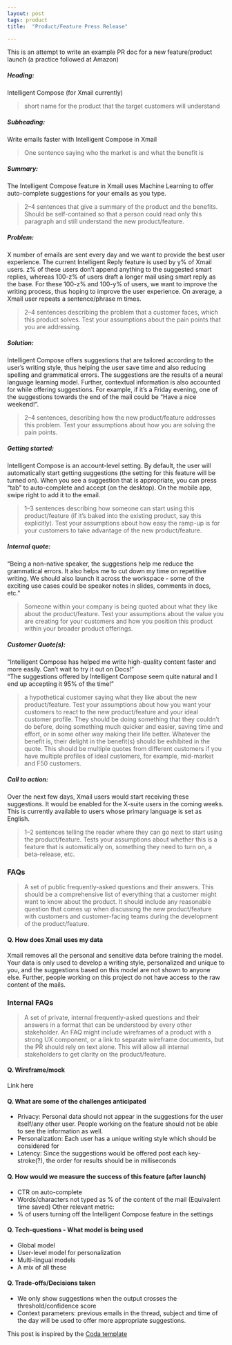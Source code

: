 ```yaml
---
layout: post
tags: product
title:  "Product/Feature Press Release"

---
```


This is an attempt to write an example PR doc for a new feature/product launch (a practice followed at Amazon)

##### Heading:
Intelligent Compose (for Xmail currently) 
> short name for the product that the target customers will understand

##### Subheading: 
Write emails faster with Intelligent Compose in Xmail
> One sentence saying who the market is and what the benefit is

##### Summary:
The Intelligent Compose feature in Xmail uses Machine Learning to offer auto-complete suggestions for your emails as you type.
> 2–4 sentences that give a summary of the product and the benefits. Should be self-contained so that a person could read only this paragraph and still understand the new product/feature.

##### Problem: 
X number of emails are sent every day and we want to provide the best user experience. The current Intelligent Reply feature is used by y% of Xmail users. z% of these users don’t append anything to the suggested smart replies, whereas 100-z% of users draft a longer mail using smart reply as the base. For these 100-z% and 100-y% of users, we want to improve the writing process, thus hoping to improve the user experience. On average, a Xmail user repeats a sentence/phrase m times.
> 2–4 sentences describing the problem that a customer faces, which this product solves. Test your assumptions about the pain points that you are addressing.

##### Solution: 
Intelligent Compose offers suggestions that are tailored according to the user’s writing style, thus helping the user save time and also reducing spelling and grammatical errors. The suggestions are the results of a neural language learning model. Further, contextual information is also accounted for while offering suggestions. For example, if it’s a Friday evening, one of the suggestions towards the end of the mail could be “Have a nice weekend!”. 
> 2–4 sentences, describing how the new product/feature addresses this problem. Test your assumptions about how you are solving the pain points.

##### Getting started: 
Intelligent Compose is an account-level setting. By default, the user will automatically start getting suggestions (the setting for this feature will be turned on). When you see a suggestion that is appropriate, you can press “tab” to auto-complete and accept (on the desktop). On the mobile app, swipe right to add it to the email. 
> 1–3 sentences describing how someone can start using this product/feature (if it’s baked into the existing product, say this explicitly). Test your assumptions about how easy the ramp-up is for your customers to take advantage of the new product/feature.

##### Internal quote: 
“Being a non-native speaker, the suggestions help me reduce the grammatical errors. It also helps me to cut down my time on repetitive writing. We should also launch it across the workspace - some of the exciting use cases could be speaker notes in slides, comments in docs, etc.”  
> Someone within your company is being quoted about what they like about the product/feature. Test your assumptions about the value you are creating for your customers and how you position this product within your broader product offerings.

##### Customer Quote(s): 
“Intelligent Compose has helped me write high-quality content faster and more easily. Can’t wait to try it out on Docs!” <br/>
“The suggestions offered by Intelligent Compose seem quite natural and I end up accepting it 95% of the time!” 
> a hypothetical customer saying what they like about the new product/feature. Test your assumptions about how you want your customers to react to the new product/feature and your ideal customer profile. They should be doing something that they couldn’t do before, doing something much quicker and easier, saving time and effort, or in some other way making their life better. Whatever the benefit is, their delight in the benefit(s) should be exhibited in the quote. This should be multiple quotes from different customers if you have multiple profiles of ideal customers, for example, mid-market and F50 customers.

##### Call to action: 
Over the next few days, Xmail users would start receiving these suggestions. It would be enabled for the X-suite users in the coming weeks. This is currently available to users whose primary language is set as English. 
> 1–2 sentences telling the reader where they can go next to start using the product/feature. Tests your assumptions about whether this is a feature that is automatically on, something they need to turn on, a beta-release, etc.

### FAQs
> A set of public frequently-asked questions and their answers. This should be a comprehensive list of everything that a customer might want to know about the product. It should include any reasonable question that comes up when discussing the new product/feature with customers and customer-facing teams during the development of the product/feature.

#### Q. How does Xmail uses my data
Xmail removes all the personal and sensitive data before training the model. Your data is only used to develop a writing style, personalized and unique to you, and the suggestions based on this model are not shown to anyone else. Further, people working on this project do not have access to the raw content of the mails. 

### Internal FAQs
> A set of private, internal frequently-asked questions and their answers in a format that can be understood by every other stakeholder. An FAQ might include wireframes of a product with a strong UX component, or a link to separate wireframe documents, but the PR should rely on text alone. This will allow all internal stakeholders to get clarity on the product/feature. 

#### Q. Wireframe/mock 
Link here

#### Q. What are some of the challenges anticipated
- Privacy: Personal data should not appear in the suggestions for the user itself/any other user. People working on the feature should not be able to see the information as well. 
- Personalization: Each user has a unique writing style which should be considered for
- Latency: Since the suggestions would  be offered post each key-stroke(?), the order for results should be in milliseconds

#### Q. How would we measure the success of this feature (after launch)
- CTR on auto-complete
- Words/characters not typed as % of the content of the mail (Equivalent time saved) 
Other relevant metric:
- % of users turning off the Intelligent Compose feature in the settings

#### Q. Tech-questions - What model is being used 
- Global model 
- User-level model for personalization
- Multi-lingual models
- A mix of all these 

#### Q. Trade-offs/Decisions taken 
- We only show suggestions when the output crosses the threshold/confidence score 
- Context parameters: previous emails in the thread, subject and time of the day will be used to offer more appropriate suggestions. 

This post is inspired by the [Coda template](https://coda.io/@productschool/product-launch-template/press-release-4)
